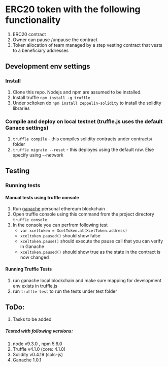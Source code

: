 # ERC20 token with the following functionality

1. ERC20 contract
2. Owner can pause /unpause the contract
3. Token allocation of team managed by a step vesting contract that vests to a beneficiary addresses


## Development env settings
### Install
1. Clone this repo. Nodejs and npm are assumed to be installed.
2. Install truffle `npm install -g truffle`
2. Under xcltoken do `npm install zeppelin-solidity` to install the solidity libraries

### Compile and deploy on local testnet  (truffle.js uses the default Ganace settings)
1. `truffle compile`    - this compiles solidity contracts under contracts/ folder  
2. `truffle migrate --reset`    - this deployes using the default n/w. Else specify using --network <name>

## Testing

### Running tests

#### Manual tests using truffle console
1. Run [ganache](http://truffleframework.com/ganache/) personal ethereum blockchain
2. Open truffle console using this command from the project directory
     `truffle console`
3. In the console you can perfrom following test  
   - `var xceltoken = XcelToken.at(XcelToken.address)`
   - `xceltoken.paused()`  should show false
   - `xceltoken.pause()`   should execute the pause call that you can verify in Ganache
   - `xceltoken.paused()`  should show true as the state in the contract is now changed

#### Running Truffle Tests
1. run ganache local blockchain and make sure mapping for development env exists in truffle.js
2. run `truffle test` to run the tests under test folder

## ToDo:
1. Tasks to be added

##### Tested with following versions:
1. node v9.3.0 , npm 5.6.0
2. Truffle v4.1.0 (core: 4.1.0)
3. Solidity v0.4.19 (solc-js)
4. Ganache 1.0.1
